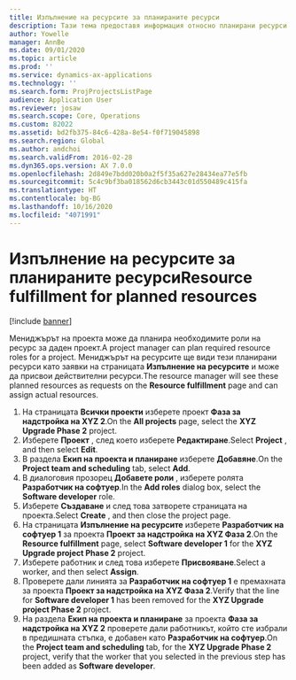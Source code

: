 ```yaml
---
title: Изпълнение на ресурсите за планираните ресурси
description: Тази тема предоставя информация относно планирани ресурси за проект.
author: Yowelle
manager: AnnBe
ms.date: 09/01/2020
ms.topic: article
ms.prod: ''
ms.service: dynamics-ax-applications
ms.technology: ''
ms.search.form: ProjProjectsListPage
audience: Application User
ms.reviewer: josaw
ms.search.scope: Core, Operations
ms.custom: 82022
ms.assetid: bd2fb375-84c6-428a-8e54-f0f719045898
ms.search.region: Global
ms.author: andchoi
ms.search.validFrom: 2016-02-28
ms.dyn365.ops.version: AX 7.0.0
ms.openlocfilehash: 2d849e7bdd020b0a2f5f35a627e28434ea77e5fb
ms.sourcegitcommit: 5c4c9bf3ba018562d6cb3443c01d550489c415fa
ms.translationtype: HT
ms.contentlocale: bg-BG
ms.lasthandoff: 10/16/2020
ms.locfileid: "4071991"
---
```

# <a name="resource-fulfillment-for-planned-resources"></a><span data-ttu-id="27ca5-103">Изпълнение на ресурсите за планираните ресурси</span><span class="sxs-lookup"><span data-stu-id="27ca5-103">Resource fulfillment for planned resources</span></span>

[!include [banner](../includes/banner.md)]

<span data-ttu-id="27ca5-104">Мениджърът на проекта може да планира необходимите роли на ресурс за даден проект.</span><span class="sxs-lookup"><span data-stu-id="27ca5-104">A project manager can plan required resource roles for a project.</span></span> <span data-ttu-id="27ca5-105">Мениджърът на ресурсите ще види тези планирани ресурси като заявки на страницата **Изпълнение на ресурсите** и може да присвои действителни ресурси.</span><span class="sxs-lookup"><span data-stu-id="27ca5-105">The resource manager will see these planned resources as requests on the **Resource fulfillment** page and can assign actual resources.</span></span>

1. <span data-ttu-id="27ca5-106">На страницата **Всички проекти** изберете проект **Фаза за надстройка на XYZ 2**.</span><span class="sxs-lookup"><span data-stu-id="27ca5-106">On the **All projects** page, select the **XYZ Upgrade Phase 2** project.</span></span>
2. <span data-ttu-id="27ca5-107">Изберете **Проект** , след което изберете **Редактиране**.</span><span class="sxs-lookup"><span data-stu-id="27ca5-107">Select **Project** , and then select **Edit**.</span></span>
3. <span data-ttu-id="27ca5-108">В раздела **Екип на проекта и планиране** изберете **Добавяне**.</span><span class="sxs-lookup"><span data-stu-id="27ca5-108">On the **Project team and scheduling** tab, select **Add**.</span></span>
4. <span data-ttu-id="27ca5-109">В диалоговия прозорец **Добавете роли** , изберете ролята **Разработчик на софтуер**.</span><span class="sxs-lookup"><span data-stu-id="27ca5-109">In the **Add roles** dialog box, select the **Software developer** role.</span></span>
5. <span data-ttu-id="27ca5-110">Изберете **Създаване** и след това затворете страницата на проекта.</span><span class="sxs-lookup"><span data-stu-id="27ca5-110">Select **Create** , and then close the project page.</span></span>
6. <span data-ttu-id="27ca5-111">На страницата **Изпълнение на ресурсите** изберете **Разработчик на софтуер 1** за проекта **Проект за надстройка на XYZ Фаза 2**.</span><span class="sxs-lookup"><span data-stu-id="27ca5-111">On the **Resource fulfillment** page, select **Software developer 1** for the **XYZ Upgrade project Phase 2** project.</span></span>
7. <span data-ttu-id="27ca5-112">Изберете работник и след това изберете **Присвояване**.</span><span class="sxs-lookup"><span data-stu-id="27ca5-112">Select a worker, and then select **Assign**.</span></span>
8. <span data-ttu-id="27ca5-113">Проверете дали линията за **Разработчик на софтуер 1** е премахната за проекта **Проект за надстройка на XYZ Фаза 2**.</span><span class="sxs-lookup"><span data-stu-id="27ca5-113">Verify that the line for **Software developer 1** has been removed for the **XYZ Upgrade project Phase 2** project.</span></span>
9. <span data-ttu-id="27ca5-114">На раздела **Екип на проекта и планиране** за проекта **Фаза за надстройка на XYZ 2** проверете дали работникът, който сте избрали в предишната стъпка, е добавен като **Разработчик на софтуер**.</span><span class="sxs-lookup"><span data-stu-id="27ca5-114">On the **Project team and scheduling** tab, for the **XYZ Upgrade Phase 2** project, verify that the worker that you selected in the previous step has been added as **Software developer**.</span></span>
